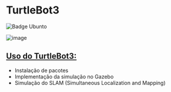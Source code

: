 # TurtleBot3
![Badge Ubunto](https://img.shields.io/badge/-Ubunto%2020.04-green)

![image](https://emanual.robotis.com/assets/images/platform/turtlebot3/overview/turtlebot3_with_logo.png)

## [Uso do TurtleBot3: ](ROS_Turtlebot3.md)
  + Instalação de pacotes 
  + Implementação da simulação no Gazebo
  + Simulação do SLAM (Simultaneous Localization and Mapping)
